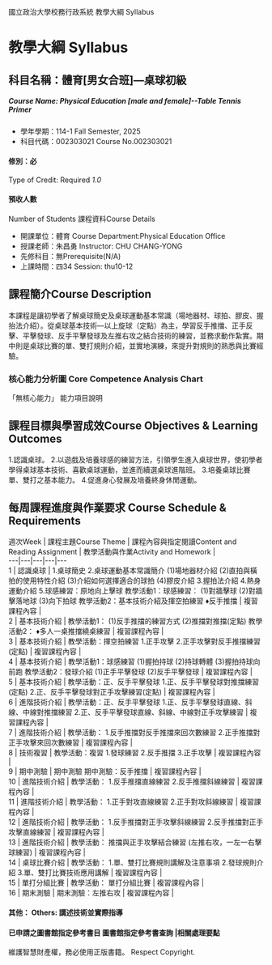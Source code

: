 國立政治大學校務行政系統 教學大綱 Syllabus
# 教學大綱 Syllabus
##  科目名稱：體育[男女合班]—桌球初級 
#####  Course Name: Physical Education [male and female]--Table Tennis Primer
  * 學年學期：114-1 Fall Semester, 2025 
  * 科目代碼：002303021 Course No.002303021
#### 修別：必
Type of Credit: Required 
_1.0_
#### 預收人數
Number of Students
課程資料Course Details
  * 開課單位：體育 Course Department:Physical Education Office 
  * 授課老師：朱昌勇 Instructor: CHU CHANG-YONG 
  * 先修科目：無Prerequisite(N/A)
  * 上課時間：四34 Session: thu10-12
##  課程簡介Course Description
本課程是讓初學者了解桌球簡史及桌球運動基本常識（場地器材、球拍、膠皮、握抬法介紹）。從桌球基本技術—以上旋球（定點）為主，學習反手推擋、正手反擊、平擊發球、反手平擊發球及左推右攻之結合技術的練習，並務求動作紮實。期中則是桌球比賽的單、雙打規則介紹，並實地演練，來提升對規則的熟悉與比賽經驗。
###  核心能力分析圖 Core Competence Analysis Chart
「無核心能力」 
能力項目說明
##  課程目標與學習成效Course Objectives & Learning Outcomes 
1.認識桌球。 
2.以遊戲及培養球感的練習方法，引領學生進入桌球世界，使初學者學得桌球基本技術、喜歡桌球運動，並進而續選桌球進階班。 
3.培養桌球比賽單、雙打之基本能力。 
4.促進身心發展及培養終身休閒運動。
##  每周課程進度與作業要求 Course Schedule & Requirements
週次Week |  課程主題Course Theme |  課程內容與指定閱讀Content and Reading Assignment |  教學活動與作業Activity and Homework |   
---|---|---|---|---  
1 |  認識桌球 |  1.桌球簡史  2.桌球運動基本常識簡介 (1)場地器材介紹 (2)直拍與橫拍的使用特性介紹 (3)介紹如何選擇適合的球拍 (4)膠皮介紹  3.握拍法介紹 4.熱身運動介紹 5.球感練習：原地向上擊球  教學活動1：球感練習： (1)對牆擊球 (2)對牆擊落地球 (3)向下拍球 教學活動2：基本技術介紹及揮空拍練習 ♦反手推擋 |  複習課程內容 |   
2 |  基本技術介紹 |  教學活動1： (1)反手推擋的練習方式 (2)推擋對推擋(定點) 教學活動2： ♦多人一桌推擋繞桌練習 |  複習課程內容 |   
3 |  基本技術介紹 |  教學活動：揮空拍練習 1.正手攻擊 2.正手攻擊對反手推擋練習(定點) |  複習課程內容 |   
4 |  基本技術介紹 |  教學活動1：球感練習 (1)握拍持球 (2)持球轉體 (3)握拍持球向前跑 教學活動2：發球介紹 (1)正手平擊發球 (2)反手平擊發球 |  複習課程內容 |   
5 |  基本技術介紹 |  教學活動：正、反手平擊發球 1.正、反手平擊發球對推擋練習(定點)  2.正、反手平擊發球對正手攻擊練習(定點) |  複習課程內容 |   
6 |  進階技術介紹 |  教學活動：正、反手平擊發球 1.正、反手平擊發球直線、斜線、中線對推擋練習  2.正、反手平擊發球直線、斜線、中線對正手攻擊練習 |  複習課程內容 |   
7 |  進階技術介紹 |  教學活動： 1.反手推擋對反手推擋來回次數練習  2.正手推擋對正手攻擊來回次數練習 |  複習課程內容 |   
8 |  技術複習 |  教學活動：複習 1.發球練習  2.反手推擋  3.正手攻擊 |  複習課程內容 |   
9 |  期中測驗 |  期中測驗  期中測驗：反手推擋 |  複習課程內容 |   
10 |  進階技術介紹 |  教學活動： 1.反手推擋直線練習  2.反手推擋斜線練習 |  複習課程內容 |   
11 |  進階技術介紹 |  教學活動： 1.正手對攻直線練習  2.正手對攻斜線練習 |  複習課程內容 |   
12 |  進階技術介紹 |  教學活動： 1.反手推擋對正手攻擊斜線練習  2.反手推擋對正手攻擊直線練習 |  複習課程內容 |   
13 |  進階技術介紹 |  教學活動： 推擋與正手攻擊結合練習 (左推右攻，一左一右擊球練習) |  複習課程內容 |   
14 |  桌球比賽介紹 |  教學活動： 1.單、雙打比賽規則講解及注意事項  2.發球規則介紹  3.單、雙打比賽技術應用講解 |  複習課程內容 |   
15 |  單打分組比賽 |  教學活動： 單打分組比賽 |  複習課程內容 |   
16 |  期末測驗 |  期末測驗：左推右攻 |  複習課程內容 |   
####  其他： Others: 講述技術並實際指導 
####  已申請之圖書館指定參考書目  圖書館指定參考書查詢 |相關處理要點
維護智慧財產權，務必使用正版書籍。 Respect Copyright.